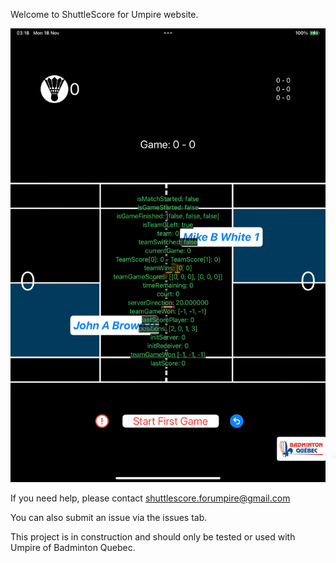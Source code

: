 Welcome to ShuttleScore for Umpire website.

![Image](Screenshot-1118-111805.png)

If you need help, please contact shuttlescore.forumpire@gmail.com

You can also submit an issue via the issues tab.

This project is in construction and should only be tested or used with Umpire of Badminton Quebec.
